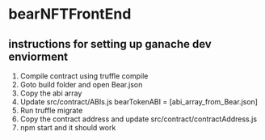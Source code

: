 # bearNFTFrontEnd


## instructions for setting up ganache dev enviorment

1. Compile contract using truffle compile
2. Goto build folder and open Bear.json
3. Copy the abi array
4. Update src/contract/ABIs.js bearTokenABI = [abi_array_from_Bear.json]
5. Run truffle migrate
6. Copy the contract address and update  src/contract/contractAddress.js
7. npm start and it should work
